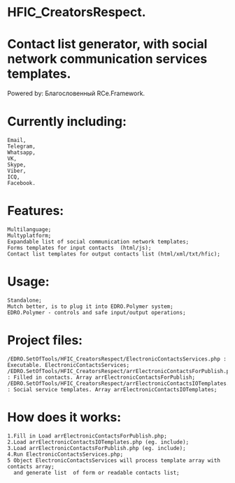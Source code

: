 # HFIC_CreatorsRespect.  
# Contact list generator, with social network communication services templates.
Powered by: Благословенный RCe.Framework.

# Currently including:
    Email, 
    Telegram,
    Whatsapp,
    VK,
    Skype,
    Viber,
    ICQ,
    Facebook.

# Features:
    Multilanguage;
    Multyplatform;
    Expandable list of social communication network templates;
    Forms templates for input contacts  (html/js);
    Contact list templates for output contacts list (html/xml/txt/hfic);
     
# Usage:
    Standalone;
    Mutch better, is to plug it into EDRO.Polymer system;
    EDRO.Polymer - controls and safe input/output operations;
     
# Project files:
    /EDRO.SetOfTools/HFIC_CreatorsRespect/ElectronicContactsServices.php : Executable. ElectronicContactsServices;
    /EDRO.SetOfTools/HFIC_CreatorsRespect/arrElectronicContactsForPublish.php : Filled in contacts. Array arrElectronicContactsForPublish;
    /EDRO.SetOfTools/HFIC_CreatorsRespect/arrElectronicContactsIOTemplates.php  : Social service templates. Array arrElectronicContactsIOTemplates;
    
# How does it works:
    1.Fill in Load arrElectronicContactsForPublish.php;
    2.Load arrElectronicContactsIOTemplates.php (eg. include);
    3.Load arrElectronicContactsForPublish.php (eg. include);
    4.Run ElectronicContactsServices.php;
    5 Object ElectronicContactsServices will process template array with contacts array;
      and generate list  of form or readable contacts list;
    

